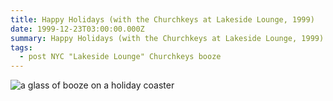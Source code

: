 ```yaml
---
title: Happy Holidays (with the Churchkeys at Lakeside Lounge, 1999)
date: 1999-12-23T03:00:00.000Z
summary: Happy Holidays (with the Churchkeys at Lakeside Lounge, 1999)
tags:
  - post NYC "Lakeside Lounge" Churchkeys booze
---
```

![a glass of booze on a holiday coaster](/static/img/happy-holidays-lakeside-lounge.jpg "Happy Holidays (with the Churchkeys at Lakeside Lounge, 1999)")